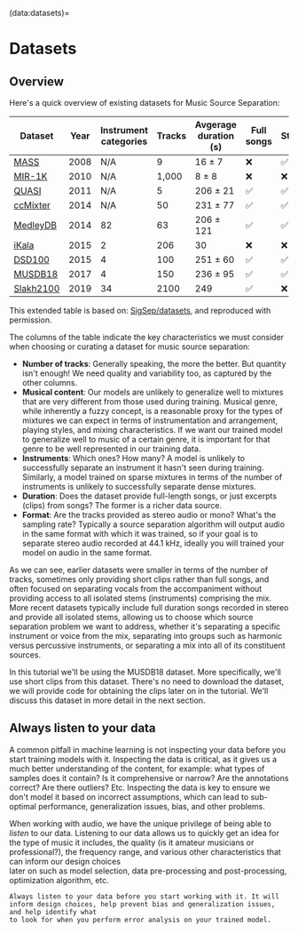 (data:datasets)=
# Datasets

## Overview
Here's a quick overview of existing datasets for Music Source Separation:

| **Dataset** | **Year** |  **Instrument categories** | **Tracks** | **Avgerage duration (s)** | **Full songs** | **Stereo** |
| ----------  | -------- |  ------------------------- | ---------- | ------------------------- | -------------- | ---------- |
| [MASS](http://www.mtg.upf.edu/download/datasets/mass) | 2008 | N/A | 9 | 16 $\pm$ 7 | ❌ | ✅️ |
| [MIR-1K](https://sites.google.com/site/unvoicedsoundseparation/mir-1k) | 2010 | N/A | 1,000 | 8 $\pm$ 8 | ❌ | ❌ |
| [QUASI](http://www.tsi.telecom-paristech.fr/aao/en/2012/03/12/quasi/) | 2011 | N/A | 5 | 206 $\pm$ 21 | ✅ | ✅ |
| [ccMixter](http://www.loria.fr/~aliutkus/kam/)  | 2014 | N/A | 50 | 231 $\pm$ 77 | ✅ | ✅ |
| [MedleyDB](http://medleydb.weebly.com/) | 2014 | 82 | 63 | 206 $\pm$ 121 | ✅ | ✅ |
| [iKala](http://mac.citi.sinica.edu.tw/ikala/)  | 2015 |  2  | 206 | 30 | ❌ | ❌ |
| [DSD100](/datasets/dsd100.md)| 2015 | 4 | 100 | 251 $\pm$ 60 | ✅ | ✅ |
| [MUSDB18](https://sigsep.github.io/datasets/musdb.html) | 2017 | 4 | 150 | 236 $\pm$ 95 | ✅ | ✅ | 
| [Slakh2100](http://www.slakh.com/) | 2019 | 34 | 2100 | 249 | ✅ | ❌ |  
This extended table is based on: [SigSep/datasets](https://sigsep.github.io/datasets/), and reproduced with permission.

<!--- | [MUSDB18-HQ](https://sigsep.github.io/datasets/musdb.html) | 2019 | ? | ? | 150 | 236 $\pm$ 95 | ✅ | ✅ |)  # omitted since almost identical to MUSDB18 --->

The columns of the table indicate the key characteristics we must consider when choosing or curating a dataset for music source separation:
* **Number of tracks**: Generally speaking, the more the better. But quantity isn't enough! We need quality and variability too, as captured by 
the other columns.
* **Musical content**: Our models are unlikely to generalize well to mixtures that are very different from those used during training. Musical genre, while inherently a 
fuzzy concept, is a reasonable proxy for the types of mixtures we can expect in terms of instrumentation and arrangement, playing styles, and mixing characteristics. 
If we want our trained model to generalize well to music of a certain genre, it is important for that genre to be well represented in our training data.     
* **Instruments**: Which ones? How many? A model is unlikely to successfully separate an instrument it hasn't seen during training. Similarly, a model trained on sparse 
mixtures in terms of the number of instruments is unlikely to successfully separate dense mixtures.
* **Duration**: Does the dataset provide full-length songs, or just excerpts (clips) from songs? The former is a richer data source.
* **Format**: Are the tracks provided as stereo audio or mono? What's the sampling rate? Typically a source separation algorithm will output audio in the same format
with which it was trained, so if your goal is to separate stereo audio recorded at 44.1 kHz, ideally you will trained your model on audio in the same format. 

As we can see, earlier datasets were smaller in terms of the number of tracks, sometimes only providing short clips rather than full songs, and often focused on 
separating vocals from the accompaniment without providing access to all isolated stems (instruments) comprising the mix. More recent datasets typically include 
full duration songs recorded in stereo and provide all isolated stems, allowing us to choose which source separation problem we want to address, whether it's 
separating a specific instrument or voice from the mix, separating into groups such as harmonic versus percussive instruments, or separating a mix into all of 
its constituent sources.

In this tutorial we'll be using the MUSDB18 dataset. More specifically, we'll use short clips from this dataset. There's no need to download the dataset, we will provide
code for obtaining the clips later on in the tutorial. We'll discuss this dataset in more detail in the next section.


## Always listen to your data

A common pitfall in machine learning is not inspecting your data before you start training models with it. Inspecting the data is critical, as it gives us 
a much better understanding of the content, for example: what types of samples does it contain? Is it comprehensive or narrow? Are the annotations correct? 
Are there outliers? Etc. Inspecting the data is key to ensure we don't model it based on incorrect assumptions, which can lead to sub-optimal performance, 
generalization issues, bias, and other problems.

When working with audio, we have the unique privilege of being able to *listen* to our data. Listening to our data allows us to quickly get an idea for the type 
of music it includes, the quality (is it amateur musicians or professional?), the frequency range, and various other characteristics that can inform our design choices  
later on such as model selection, data pre-processing and post-processing, optimization algorithm, etc.

```{tip}
Always listen to your data before you start working with it. It will inform design choices, help prevent bias and generalization issues, and help identify what 
to look for when you perform error analysis on your trained model.  
``` 
